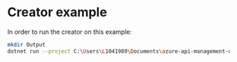 # Creator example

In order to run the creator on this example:

```bash
mkdir Output
dotnet run --project C:\Users\L1041989\Documents\azure-api-management-devops-resource-kit\src\APIM_ARMTemplate\apimtemplate create --configFile Input/valid.yml
```